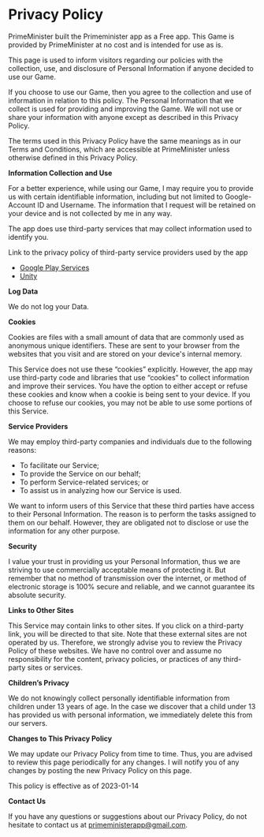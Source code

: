 # Privacy Policy

PrimeMinister built the Primeminister app as a Free app. This Game is provided by PrimeMinister at no cost and is intended for use as is.

This page is used to inform visitors regarding our policies with the collection, use, and disclosure of Personal Information if anyone decided to use our Game.

If you choose to use our Game, then you agree to the collection and use of information in relation to this policy. The Personal Information that we collect is used for providing and improving the Game. We will not use or share your information with anyone except as described in this Privacy Policy.

The terms used in this Privacy Policy have the same meanings as in our Terms and Conditions, which are accessible at PrimeMinister unless otherwise defined in this Privacy Policy.

**Information Collection and Use**

For a better experience, while using our Game, I may require you to provide us with certain identifiable information, including but not limited to Google-Account ID and Username. The information that I request will be retained on your device and is not collected by me in any way.

The app does use third-party services that may collect information used to identify you.

Link to the privacy policy of third-party service providers used by the app

*   [Google Play Services](https://www.google.com/policies/privacy/)
*   [Unity](https://unity3d.com/legal/privacy-policy)

**Log Data**

We do not log your Data.

**Cookies**

Cookies are files with a small amount of data that are commonly used as anonymous unique identifiers. These are sent to your browser from the websites that you visit and are stored on your device's internal memory.

This Service does not use these “cookies” explicitly. However, the app may use third-party code and libraries that use “cookies” to collect information and improve their services. You have the option to either accept or refuse these cookies and know when a cookie is being sent to your device. If you choose to refuse our cookies, you may not be able to use some portions of this Service.

**Service Providers**

We may employ third-party companies and individuals due to the following reasons:

*   To facilitate our Service;
*   To provide the Service on our behalf;
*   To perform Service-related services; or
*   To assist us in analyzing how our Service is used.

We want to inform users of this Service that these third parties have access to their Personal Information. The reason is to perform the tasks assigned to them on our behalf. However, they are obligated not to disclose or use the information for any other purpose.

**Security**

I value your trust in providing us your Personal Information, thus we are striving to use commercially acceptable means of protecting it. But remember that no method of transmission over the internet, or method of electronic storage is 100% secure and reliable, and we cannot guarantee its absolute security.

**Links to Other Sites**

This Service may contain links to other sites. If you click on a third-party link, you will be directed to that site. Note that these external sites are not operated by us. Therefore, we strongly advise you to review the Privacy Policy of these websites. We have no control over and assume no responsibility for the content, privacy policies, or practices of any third-party sites or services.

**Children’s Privacy**

We do not knowingly collect personally identifiable information from children under 13 years of age. In the case we discover that a child under 13 has provided us with personal information, we immediately delete this from our servers.

**Changes to This Privacy Policy**

We may update our Privacy Policy from time to time. Thus, you are advised to review this page periodically for any changes. I will notify you of any changes by posting the new Privacy Policy on this page.

This policy is effective as of 2023-01-14

**Contact Us**

If you have any questions or suggestions about our Privacy Policy, do not hesitate to contact us at primeministerapp@gmail.com.
